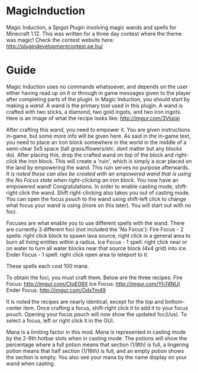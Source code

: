 # MagicInduction
Magic Induction, a Spigot Plugin involving magic wands and spells for Minecraft 1.12.
This was written for a three day contest where the theme was magic! Check the contest website here: http://plugindevelopmentcontest.pe.hu/

# Guide
Magic Induction uses no commands whatsoever, and depends on the user either having read up on it or through in game messages given to the player after completing parts of the plugin. In Magic Induction, you should start by making a _wand_. A wand is the primary tool used in this plugin. A wand is crafted with two sticks, a diamond, two gold ingots, and two iron ingots. Here is an image of what the recipe looks like: http://imgur.com/3Vssjxj

After crafting this wand, you need to empower it. You are given instructions in-game, but some more info will be given here.
As said in the in-game text, you need to place an iron block somewhere in the world in the middle of a semi-clear 5x5 space (tall grass/flowers/etc. dont matter but any blocks do). After placing this, drop the crafted wand on top of the block and right-click the iron block. This will create a 'ruin', which is simply a scar placed on the land by empowering the wand. This ruin serves no purpose afterwards. _It is noted these can also be created with an empowered wand that is using the No Focus state when right-clicking an iron block._ You now have an empowered wand! Congratulations. In order to enable casting mode, shift-right click the wand. Shift right-clicking also takes you out of casting mode. You can open the focus pouch to the wand using shift-left click to change what focus your wand is using (more on this later). You will start out with no foci.

Focuses are what enable you to use different spells with the wand. There are currently 3 different foci (not included the 'No Focus'):
Fire Focus - 2 spells: right click block to spawn lava source, right click in a general area to burn all living entities within a radius.
Ice Focus - 1 spell: right click near or on water to turn all water blocks near that source block (4x4 grid) into ice. 
Ender Focus - 1 spell: right click open area to teleport to it.

These spells each cost 100 mana.

To obtain the foci, you must craft them. Below are the three recipes:
Fire Focus: http://imgur.com/CtqE08X
Ice Focus: http://imgur.com/Yh74NUI
Ender Focus: http://imgur.com/OdxTm49

It is noted the recipes are nearly identical, except for the top and bottom-center item.
Once crafting a focus, shift-right click it to add it to your focus pouch. Opening your focus pouch will now show the updated foc(i/us).
To select a focus, left or right click it in the GUI.

Mana is a limiting factor in this mod. Mana is represented in casting mode by the 2-9th hotbar slots when in casting mode. The potions will show the percentage where a full potion means that section (1/8th) is full, a lingering potion means that half section (1/16th) is full, and an empty potion shows the section is empty. You also see your mana by the name display on your wand when casting.
